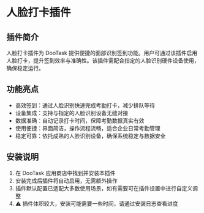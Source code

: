 # 人脸打卡插件

## 插件简介

人脸打卡插件为 DooTask 提供便捷的面部识别签到功能。用户可通过该插件启用人脸打卡，提升签到效率与准确性。该插件需配合指定的人脸识别硬件设备使用，确保稳定运行。

## 功能亮点

* 高效签到：通过人脸识别快速完成考勤打卡，减少排队等待
* 设备集成：支持与指定的人脸识别设备无缝对接
* 数据准确：自动记录打卡时间，保障考勤数据真实有效
* 使用便捷：界面简洁，操作流程流畅，适合企业日常考勤管理
* 稳定可靠：依托成熟的人脸识别设备，确保系统稳定与数据安全

## 安装说明

1. 在 DooTask 应用商店中找到并安装本插件
2. 安装完成后插件将自动启用，无需额外操作
3. 插件默认配置已适配大多数使用场景，如有需要可在插件设置中进行自定义调整
4. ⚠️ 插件体积较大，安装可能需要一些时间，请通过安装日志查看进度